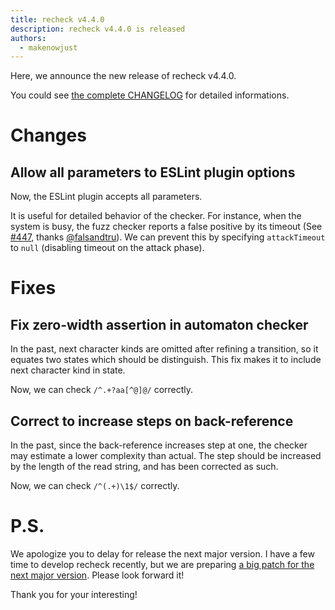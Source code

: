 ```yaml
---
title: recheck v4.4.0
description: recheck v4.4.0 is released
authors:
  - makenowjust
---
```


Here, we announce the new release of recheck v4.4.0.

You could see [the complete CHANGELOG](https://github.com/makenowjust-labs/recheck/releases/tag/v4.4.0) for detailed informations.

# Changes

## Allow all parameters to ESLint plugin options

Now, the ESLint plugin accepts all parameters.

It is useful for detailed behavior of the checker.
For instance, when the system is busy, the fuzz checker reports a false positive by its timeout (See [#447](https://github.com/makenowjust-labs/recheck/issues/447), thanks [@falsandtru](https://github.com/falsandtru)).
We can prevent this by specifying `attackTimeout` to `null` (disabling timeout on the attack phase).

# Fixes

## Fix zero-width assertion in automaton checker

In the past, next character kinds are omitted after refining a transition, so it equates two states which should be distinguish.
This fix makes it to include next character kind in state.

Now, we can check `/^.+?aa[^@]@/` correctly.

## Correct to increase steps on back-reference

In the past, since the back-reference increases step at one, the checker may estimate a lower complexity than actual.
The step should be increased by the length of the read string, and has been corrected as such.

Now, we can check `/^(.+)\1$/` correctly.

# P.S.

We apologize you to delay for release the next major version.
I have a few time to develop recheck recently, but we are preparing [a big patch for the next major version](https://github.com/makenowjust-labs/recheck/pull/378).
Please look forward it!

Thank you for your interesting!
